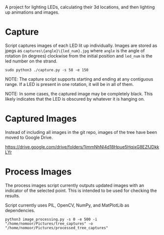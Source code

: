 A project for lighting LEDs, calculating their 3d locations, and then lighting up animations and images.

# Capture

Script captures images of each LED lit up individually. Images are stored as jpegs as
`captures\{angle}\{led_num}.jpg` where `angle` is the angle of rotation (in degrees) clockwise from the
initial position and `led_num` is the led number on the strand.

```
sudo python3 ./capture.py -s 58 -e 150
```


NOTE: The capture script supports starting and ending at any contiguous range. If a LED is present in
one rotation, it will be in all of them.

NOTE: In some cases, the captured image may be completely black. This likely indicates that the LED is
obscured by whatever it is hanging on.

# Captured Images

Instead of including all images in the git repo, images of the tree have been moved to Google Drive.

https://drive.google.com/drive/folders/1jmmNhNl4d18Hpue5HqjxG8EZfJDkkLYr

# Process Images

The process images script currently outputs updated images with an indicator of the selected point. 
This is intended to be used for checking the results.

Script currently uses PIL, OpenCV, NumPy, and MatPlotLib as dependencies.

`python3 image_processing.py -s 0 -e 500 -i "/home/nomoor/Pictures/tree_captures" -o "/home/nomoor/Pictures/processed_tree_captures"`
